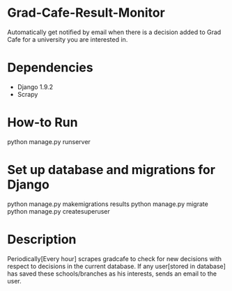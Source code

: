 # Grad-Cafe-Result-Monitor
Automatically get notified by email when there is a decision added to Grad Cafe for a university you are interested in.

# Dependencies
- Django 1.9.2
- Scrapy

# How-to Run
python manage.py runserver

# Set up database and migrations for Django
 python manage.py makemigrations results
 python manage.py migrate
 python manage.py createsuperuser

# Description
Periodically[Every hour] scrapes gradcafe to check for new decisions with respect to decisions in the current database. If any user[stored in database] has saved these schools/branches as his interests, sends an email to the user.
